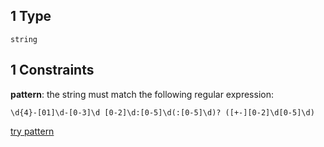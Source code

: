 ## 1 Type

`string`

## 1 Constraints

**pattern**: the string must match the following regular expression:&#x20;

```regexp
\d{4}-[01]\d-[0-3]\d [0-2]\d:[0-5]\d(:[0-5]\d)? ([+-][0-2]\d[0-5]\d)
```

[try pattern](https://regexr.com/?expression=%5Cd%7B4%7D-%5B01%5D%5Cd-%5B0-3%5D%5Cd%20%5B0-2%5D%5Cd%3A%5B0-5%5D%5Cd\(%3A%5B0-5%5D%5Cd\)%3F%20\(%5B%2B-%5D%5B0-2%5D%5Cd%5B0-5%5D%5Cd\) "try regular expression with regexr.com")
